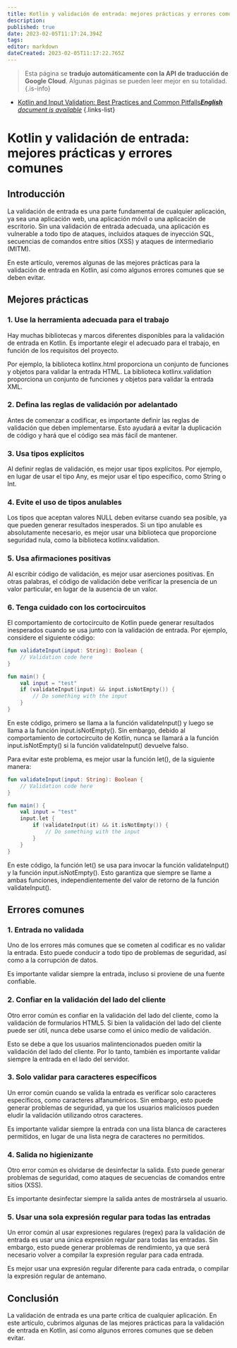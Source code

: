 ```yaml
---
title: Kotlin y validación de entrada: mejores prácticas y errores comunes
description: 
published: true
date: 2023-02-05T11:17:24.394Z
tags: 
editor: markdown
dateCreated: 2023-02-05T11:17:22.765Z
---
```


> Esta página se **tradujo automáticamente con la API de traducción de Google Cloud**.
Algunas páginas se pueden leer mejor en su totalidad.{.is-info}



- [Kotlin and Input Validation: Best Practices and Common Pitfalls***English** document is available*](/en/Knowledge-base/Kotlin/kotlin-and-input-validation-best-practices-and-common-pitfalls)
{.links-list}


# Kotlin y validación de entrada: mejores prácticas y errores comunes

## Introducción

La validación de entrada es una parte fundamental de cualquier aplicación, ya sea una aplicación web, una aplicación móvil o una aplicación de escritorio. Sin una validación de entrada adecuada, una aplicación es vulnerable a todo tipo de ataques, incluidos ataques de inyección SQL, secuencias de comandos entre sitios (XSS) y ataques de intermediario (MITM).

En este artículo, veremos algunas de las mejores prácticas para la validación de entrada en Kotlin, así como algunos errores comunes que se deben evitar.

## Mejores prácticas

### 1. Use la herramienta adecuada para el trabajo

Hay muchas bibliotecas y marcos diferentes disponibles para la validación de entrada en Kotlin. Es importante elegir el adecuado para el trabajo, en función de los requisitos del proyecto.

Por ejemplo, la biblioteca kotlinx.html proporciona un conjunto de funciones y objetos para validar la entrada HTML. La biblioteca kotlinx.validation proporciona un conjunto de funciones y objetos para validar la entrada XML.

### 2. Defina las reglas de validación por adelantado

Antes de comenzar a codificar, es importante definir las reglas de validación que deben implementarse. Esto ayudará a evitar la duplicación de código y hará que el código sea más fácil de mantener.

### 3. Usa tipos explícitos

Al definir reglas de validación, es mejor usar tipos explícitos. Por ejemplo, en lugar de usar el tipo Any, es mejor usar el tipo específico, como String o Int.

### 4. Evite el uso de tipos anulables

Los tipos que aceptan valores NULL deben evitarse cuando sea posible, ya que pueden generar resultados inesperados. Si un tipo anulable es absolutamente necesario, es mejor usar una biblioteca que proporcione seguridad nula, como la biblioteca kotlinx.validation.

### 5. Usa afirmaciones positivas

Al escribir código de validación, es mejor usar aserciones positivas. En otras palabras, el código de validación debe verificar la presencia de un valor particular, en lugar de la ausencia de un valor.

### 6. Tenga cuidado con los cortocircuitos

El comportamiento de cortocircuito de Kotlin puede generar resultados inesperados cuando se usa junto con la validación de entrada. Por ejemplo, considere el siguiente código:

```kotlin
fun validateInput(input: String): Boolean {
    // Validation code here
}

fun main() {
    val input = "test"
    if (validateInput(input) && input.isNotEmpty()) {
        // Do something with the input
    }
}
```

En este código, primero se llama a la función validateInput() y luego se llama a la función input.isNotEmpty(). Sin embargo, debido al comportamiento de cortocircuito de Kotlin, nunca se llamará a la función input.isNotEmpty() si la función validateInput() devuelve falso.

Para evitar este problema, es mejor usar la función let(), de la siguiente manera:

```kotlin
fun validateInput(input: String): Boolean {
    // Validation code here
}

fun main() {
    val input = "test"
    input.let {
        if (validateInput(it) && it.isNotEmpty()) {
            // Do something with the input
        }
    }
}
```

En este código, la función let() se usa para invocar la función validateInput() y la función input.isNotEmpty(). Esto garantiza que siempre se llame a ambas funciones, independientemente del valor de retorno de la función validateInput().

## Errores comunes

### 1. Entrada no validada

Uno de los errores más comunes que se cometen al codificar es no validar la entrada. Esto puede conducir a todo tipo de problemas de seguridad, así como a la corrupción de datos.

Es importante validar siempre la entrada, incluso si proviene de una fuente confiable.

### 2. Confiar en la validación del lado del cliente

Otro error común es confiar en la validación del lado del cliente, como la validación de formularios HTML5. Si bien la validación del lado del cliente puede ser útil, nunca debe usarse como el único medio de validación.

Esto se debe a que los usuarios malintencionados pueden omitir la validación del lado del cliente. Por lo tanto, también es importante validar siempre la entrada en el lado del servidor.

### 3. Solo validar para caracteres específicos

Un error común cuando se valida la entrada es verificar solo caracteres específicos, como caracteres alfanuméricos. Sin embargo, esto puede generar problemas de seguridad, ya que los usuarios maliciosos pueden eludir la validación utilizando otros caracteres.

Es importante validar siempre la entrada con una lista blanca de caracteres permitidos, en lugar de una lista negra de caracteres no permitidos.

### 4. Salida no higienizante

Otro error común es olvidarse de desinfectar la salida. Esto puede generar problemas de seguridad, como ataques de secuencias de comandos entre sitios (XSS).

Es importante desinfectar siempre la salida antes de mostrársela al usuario.

### 5. Usar una sola expresión regular para todas las entradas

Un error común al usar expresiones regulares (regex) para la validación de entrada es usar una única expresión regular para todas las entradas. Sin embargo, esto puede generar problemas de rendimiento, ya que será necesario volver a compilar la expresión regular para cada entrada.

Es mejor usar una expresión regular diferente para cada entrada, o compilar la expresión regular de antemano.

## Conclusión

La validación de entrada es una parte crítica de cualquier aplicación. En este artículo, cubrimos algunas de las mejores prácticas para la validación de entrada en Kotlin, así como algunos errores comunes que se deben evitar.